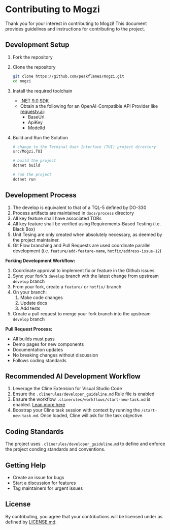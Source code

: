 # Contributing to Mogzi

Thank you for your interest in contributing to Mogzi! This document provides guidelines and instructions for contributing to the project.

## Development Setup

1. Fork the repository

1. Clone the repository

   ```bash
   git clone https://github.com/peakflames/mogzi.git
   cd mogzi
   ```

1. Install the required toolchain

   - [.NET 9.0 SDK](https://dotnet.microsoft.com/en-us/download/dotnet/9.0)
   - Obtain a the following for an OpenAI-Compatible API Provider like [requesty.ai](https://requesty.ai/):
       - BaseUrl
       - ApiKey
       - ModelId

2. Build and Run the Solution

   ```bash
   # change to the Terminal User Interface (TUI) project directory
   src/Mogzi.TUI

   # build the project
   dotnet build

   # run the project
   dotnet run
   ```

## Development Process

1. The develop is equivalent to that of a TQL-5 defined by DO-330
2. Process artifacts are maintained in `docs/process` directory
3. All key feature shall have associated TORs
4. All key feature shall be verified using Requirements-Based Testing (i.e. Black Box)
5. Unit Tesing are only created when absolutely necessary, as deemed by the project maintainer.
6. Git Flow branching and Pull Requests are used coordinate parallel development (i.e. `feature/add-feature-name`, `hotfix/address-issue-12`)


**Forking Development Workflow:**

1. Coordinate approval to implement fix or feature in the Github issues
2. Sync your fork's `develop` branch wth the latest change from upstream `develop` branch
3. From your fork, create a `feature/` or `hotfix/` branch
4. On your branch:
   1. Make code changes
   2. Update docs
   3. Add tests
5. Create a pull request to merge your fork branch into the upstream `develop` branch

**Pull Request Process:**
- All builds must pass
- Demo pages for new components
- Documentation updates
- No breaking changes without discussion
- Follows coding standards

## Recommended AI Development Workflow

1. Leverage the Cline Extension for Visual Studio Code
2. Ensure the `.clinerules/developer_guideline.md` Rule file is enabled
3. Ensure the workflow `.clinerules/workflows/start-new-task.md` is enabled. [Lean more here](https://docs.cline.bot/features/slash-commands/workflows)
4. Boostrap your Cline task session with context by running the `/start-new-task.md`. Once loaded, Cline will ask for the task objective.

## Coding Standards

The project uses `.clinerules/developer_guideline.md` to define and enforce the project conding standards and conventions.

## Getting Help

- Create an issue for bugs
- Start a discussion for features
- Tag maintainers for urgent issues

## License

By contributing, you agree that your contributions will be licensed under as defined by [LICENSE.md](LICENSE.md).
